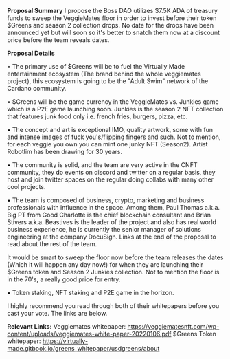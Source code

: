 **Proposal Summary**
I propose the Boss DAO utilizes $7.5K ADA of treasury funds to sweep the VeggieMates floor in order to invest before their token $Greens and season 2 collection drops. No date for the drops have been announced yet but will soon so it's better to snatch them now at a discount price before the team reveals dates.

**Proposal Details**

• The primary use of $Greens will be to fuel the Virtually Made entertainment ecosystem (The brand behind the whole veggiemates project), this ecosystem is going to be the "Adult Swim" network of the Cardano community. 

• $Greens will be the game currency in the VeggieMates vs. Junkies game which is a P2E game launching soon.
Junkies is the season 2 NFT collection that features junk food only i.e. french fries, burgers, pizza, etc.

• The concept and art is exceptional IMO, quality artwork, some with fun and intense images of fuck you's/flipping fingers and such. Not to mention, for each veggie you own you can mint one junky NFT (Season2). Artist Robotlim has been drawing for 30 years.

• The community is solid, and the team are very active in the CNFT community, they do events on discord and twitter on a regular basis, they host and join twitter spaces on the regular doing collabs with many other cool projects.

• The team is composed of business, crypto, marketing and business professionals with influence in the space. Among them, Paul Thomas a.k.a. Big PT from Good Charlotte is the chief blockchain consultant and Brian Stivers a.k.a. Beastives is the leader of the project and also has real world business experience, he is currently the senior manager of solutions engineering at the company DocuSign. Links at the end of the proposal to read about the rest of the team.

It would be smart to sweep the floor now before the team releases the dates (Which it will happen any day now!) for when they are launching their $Greens token and Season 2 Junkies collection. Not to mention the floor is in the 70's, a really good price for entry.

• Token staking, NFT staking and P2E game in the horizon. 

I highly recommend you read through both of their whitepapers before you cast your vote. The links are below.

**Relevant Links:**
Veggiemates whitepaper: https://veggiematesnft.com/wp-content/uploads/veggiemates-white-paper-20220106.pdf
$Greens Token whitepaper: https://virtually-made.gitbook.io/greens_whitepaper/usdgreens/about
